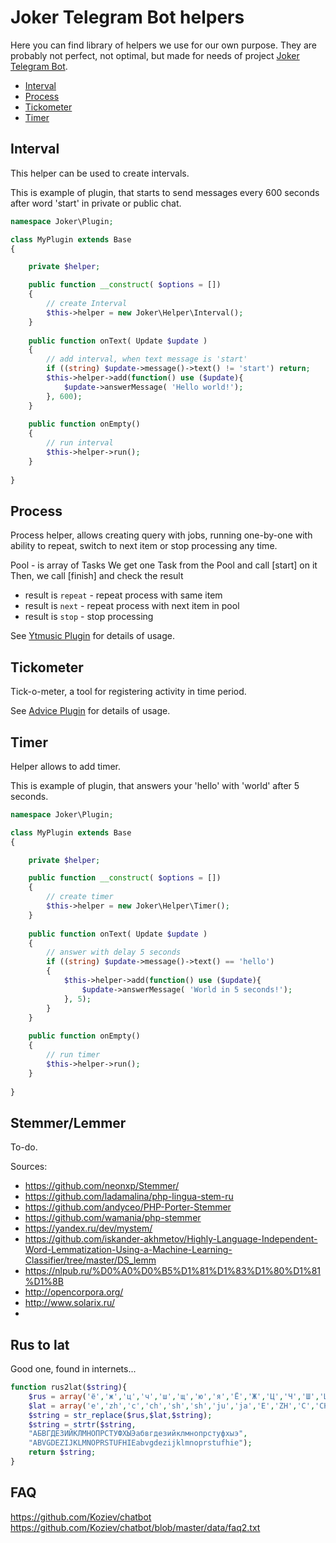 # Joker Telegram Bot helpers

Here you can find library of helpers we use for our own purpose. 
They are probably not perfect, not optimal, but made for needs of project [Joker Telegram Bot](https://github.com/miamibc/joker-telegram-bot).

* [Interval](#interval)
* [Process](#process)
* [Tickometer](#tickometer)
* [Timer](#timer)

## Interval

This helper can be used to create intervals.

This is example of plugin, that starts to send messages every 600 seconds after word 'start' in private or public chat.

```php
namespace Joker\Plugin;

class MyPlugin extends Base
{

    private $helper;

    public function __construct( $options = [])
    { 
        // create Interval
        $this->helper = new Joker\Helper\Interval();
    }
    
    public function onText( Update $update )
    {
        // add interval, when text message is 'start'
        if ((string) $update->message()->text() != 'start') return;   
        $this->helper->add(function() use ($update){
            $update->answerMessage( 'Hello world!');
        }, 600);
    }
    
    public function onEmpty()
    {
        // run interval
        $this->helper->run();
    }
    
}
```

## Process

Process helper, allows creating query with jobs, running one-by-one
with ability to repeat, switch to next item or stop processing any time.

Pool - is array of Tasks
We get one Task from the Pool and call [start] on it
Then, we call [finish] and check the result
- result is `repeat` - repeat process with same item
- result is `next`   - repeat process with next item in pool
- result is `stop`   - stop processing

See [Ytmusic Plugin](https://github.com/miamibc/joker-telegram-bot/blob/master/src/Plugin/Ytmusic.php) for details of usage.

## Tickometer

Tick-o-meter, a tool for registering activity in time period.

See [Advice Plugin](https://github.com/miamibc/joker-telegram-bot/blob/master/src/Plugin/Advice.php) for details of usage.

## Timer

Helper allows to add timer.

This is example of plugin, that answers your 'hello' with 'world' after 5 seconds.


```php
namespace Joker\Plugin;

class MyPlugin extends Base
{

    private $helper;

    public function __construct( $options = [])
    { 
        // create timer
        $this->helper = new Joker\Helper\Timer();
    }
    
    public function onText( Update $update )
    {
        // answer with delay 5 seconds
        if ((string) $update->message()->text() == 'hello')
        {   
            $this->helper->add(function() use ($update){
                $update->answerMessage( 'World in 5 seconds!');
            }, 5);
        }
    }
    
    public function onEmpty()
    {
        // run timer
        $this->helper->run();
    }
    
}
```

## Stemmer/Lemmer

To-do.

Sources:
- https://github.com/neonxp/Stemmer/
- https://github.com/ladamalina/php-lingua-stem-ru
- https://github.com/andyceo/PHP-Porter-Stemmer
- https://github.com/wamania/php-stemmer
- https://yandex.ru/dev/mystem/
- https://github.com/iskander-akhmetov/Highly-Language-Independent-Word-Lemmatization-Using-a-Machine-Learning-Classifier/tree/master/DS_lemm
- https://nlpub.ru/%D0%A0%D0%B5%D1%81%D1%83%D1%80%D1%81%D1%8B
- http://opencorpora.org/
- http://www.solarix.ru/
- 
## Rus to lat

Good one, found in internets...

```php
function rus2lat($string){
    $rus = array('ё','ж','ц','ч','ш','щ','ю','я','Ё','Ж','Ц','Ч','Ш','Щ','Ю','Я','Ъ','Ь','ъ','ь');
    $lat = array('e','zh','c','ch','sh','sh','ju','ja','E','ZH','C','CH','SH','SH','JU','JA','','','','');
    $string = str_replace($rus,$lat,$string);
    $string = strtr($string,
    "АБВГДЕЗИЙКЛМНОПРСТУФХЫЭабвгдезийклмнопрстуфхыэ",
    "ABVGDEZIJKLMNOPRSTUFHIEabvgdezijklmnoprstufhie");
    return $string;
}
```

## FAQ

https://github.com/Koziev/chatbot
https://github.com/Koziev/chatbot/blob/master/data/faq2.txt
